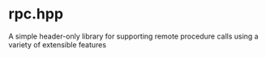 # rpc.hpp
A simple header-only library for supporting remote procedure calls using a variety of extensible features
